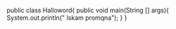 public class Halloword{
    public void main(String [] args){
        System.out.println(" Iskam promqna");
    }
}